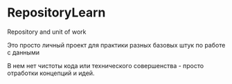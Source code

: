 # RepositoryLearn
Repository and unit of work

Это просто личный проект для практики разных базовых штук по работе с данными

В нем нет чистоты кода или технического совершенства - просто отработки концепций и идей.
